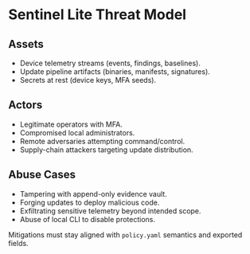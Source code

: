 # Sentinel Lite Threat Model

## Assets
- Device telemetry streams (events, findings, baselines).
- Update pipeline artifacts (binaries, manifests, signatures).
- Secrets at rest (device keys, MFA seeds).

## Actors
- Legitimate operators with MFA.
- Compromised local administrators.
- Remote adversaries attempting command/control.
- Supply-chain attackers targeting update distribution.

## Abuse Cases
- Tampering with append-only evidence vault.
- Forging updates to deploy malicious code.
- Exfiltrating sensitive telemetry beyond intended scope.
- Abuse of local CLI to disable protections.

Mitigations must stay aligned with `policy.yaml` semantics and exported
fields.
